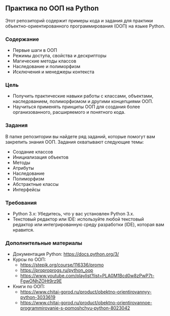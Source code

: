 ## Практика по ООП на Python

Этот репозиторий содержит примеры кода и задания для практики объектно-ориентированного программирования (ООП) на языке Python.

### Содержание

* Первые шаги в ООП
* Режимы доступа, свойства и дескрипторы
* Магические методы классов
* Наследование и полиморфизм
* Исключения и менеджеры контекста

### Цель

* Получить практические навыки работы с классами, объектами, наследованием, полиморфизмом и другими концепциями ООП.
* Научиться применять принципы ООП для создания более организованного, расширяемого и понятного кода.

### Задания

В папке репозитории вы найдете ряд заданий, которые помогут вам закрепить знания ООП. 
Задания охватывают следующие темы:

* Создание классов
* Инициализация объектов
* Методы
* Атрибуты
* Наследование
* Полиморфизм
* Абстрактные классы
* Интерфейсы

### Требования

* Python 3.x: Убедитесь, что у вас установлен Python 3.x.
* Текстовый редактор или IDE: используйте любой текстовый редактор или интегрированную среду разработки (IDE), которая вам нравится.

### Дополнительные материалы

* Документация Python: https://docs.python.org/3/
* Курсы по ООП:
  * https://stepik.org/course/116336/promo
  * https://proproprogs.ru/python_oop
  * https://www.youtube.com/playlist?list=PLA0M1Bcd0w8zPwP7t-FgwONhZOHt9rz9E
* Книги по ООП:
  * https://www.chitai-gorod.ru/product/obektno-orientirovannyy-python-3033619
  * https://www.chitai-gorod.ru/product/obektno-orientirovannoe-programmirovanie-s-pomoshchyu-python-8023042
 
